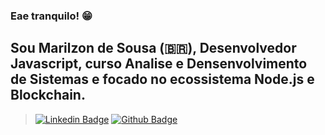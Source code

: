 ### Eae tranquilo! 😁

## Sou Marilzon de Sousa (🇧🇷), Desenvolvedor Javascript, curso Analise e Densenvolvimento de Sistemas e focado no ecossistema Node.js e Blockchain.
 
 > [![Linkedin Badge](https://img.shields.io/badge/-LinkedIn-blue?style=flat-square&logo=Linkedin&logoColor=white&link=https://www.linkedin.com/in/marilzon)](https://www.linkedin.com/in/marilzon) 
 > [![Github Badge](https://img.shields.io/badge/-Github-000?style=flat-square&logo=Github&logoColor=white&link=https://marilzon.github.io/maril-dev/)](https://marilzon.github.io/maril-dev/) 
